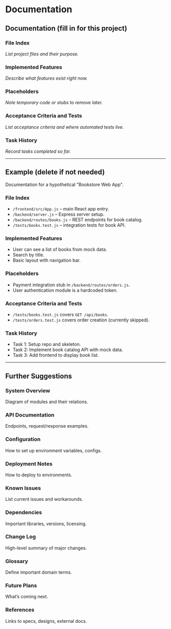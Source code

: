 # Documentation

## Documentation (fill in for this project)

### File Index

_List project files and their purpose._

### Implemented Features

_Describe what features exist right now._

### Placeholders

_Note temporary code or stubs to remove later._

### Acceptance Criteria and Tests

_List acceptance criteria and where automated tests live._

### Task History

_Record tasks completed so far._

---

## Example (delete if not needed)

Documentation for a hypothetical "Bookstore Web App".

### File Index

- `/frontend/src/App.js` – main React app entry.
- `/backend/server.js` – Express server setup.
- `/backend/routes/books.js` – REST endpoints for book catalog.
- `/tests/books.test.js` – integration tests for book API.

### Implemented Features

- User can see a list of books from mock data.
- Search by title.
- Basic layout with navigation bar.

### Placeholders

- Payment integration stub in `/backend/routes/orders.js`.
- User authentication module is a hardcoded token.

### Acceptance Criteria and Tests

- `/tests/books.test.js` covers `GET /api/books`.
- `/tests/orders.test.js` covers order creation (currently skipped).

### Task History

- Task 1: Setup repo and skeleton.
- Task 2: Implement book catalog API with mock data.
- Task 3: Add frontend to display book list.

---

## Further Suggestions

### System Overview

Diagram of modules and their relations.

### API Documentation

Endpoints, request/response examples.

### Configuration

How to set up environment variables, configs.

### Deployment Notes

How to deploy to environments.

### Known Issues

List current issues and workarounds.

### Dependencies

Important libraries, versions, licensing.

### Change Log

High-level summary of major changes.

### Glossary

Define important domain terms.

### Future Plans

What’s coming next.

### References

Links to specs, designs, external docs.
